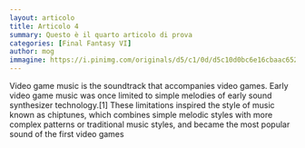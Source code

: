 ```yaml
---
layout: articolo
title: Articolo 4
summary: Questo è il quarto articolo di prova
categories: [Final Fantasy VI]
author: mog
immagine: https://i.pinimg.com/originals/d5/c1/0d/d5c10d0bc6e16cbaac6522f2e7b20758.jpg
---
```


Video game music is the soundtrack that accompanies video games. Early video game music was once limited to simple melodies of early sound synthesizer technology.[1] These limitations inspired the style of music known as chiptunes, which combines simple melodic styles with more complex patterns or traditional music styles, and became the most popular sound of the first video games
